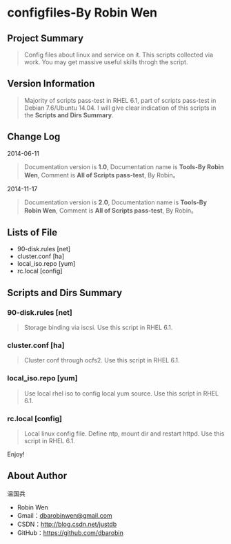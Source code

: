 # configfiles-By Robin Wen #

## Project Summary ##

> Config files about linux and service on it. This scripts collected via work. You may get massive useful skills throgh the script.

## Version Information ##
> Majority of scripts pass-test in RHEL 6.1, part of scripts pass-test in Debian 7.6/Ubuntu 14.04. I will give clear indication of this scripts in the **Scripts and Dirs Summary**.

## Change Log ##

2014-06-11
> Documentation version is **1.0**, Documentation name is **Tools-By Robin Wen**, Comment is **All of Scripts pass-test**, By Robin。

2014-11-17
> Documentation version is **2.0**, Documentation name is **Tools-By Robin Wen**, Comment is **All of Scripts pass-test**, By Robin。

## Lists of File ##

* 90-disk.rules [net]
* cluster.conf [ha]
* local_iso.repo [yum]
* rc.local [config]

## Scripts and Dirs Summary ##

### 90-disk.rules [net] ###
> Storage binding via iscsi. Use this script in RHEL 6.1.

### cluster.conf [ha] ###
> Cluster conf through ocfs2. Use this script in RHEL 6.1.

### local_iso.repo [yum] ###
> Use local rhel iso to config local yum source. Use this script in RHEL 6.1.

### rc.local  [config] ###
> Local linux config file. Define ntp, mount dir and restart httpd. Use this script in RHEL 6.1.

Enjoy!

## About Author ##

温国兵

* Robin Wen
* Gmail：dbarobinwen@gmail.com
* CSDN：http://blog.csdn.net/justdb
* GitHub：https://github.com/dbarobin